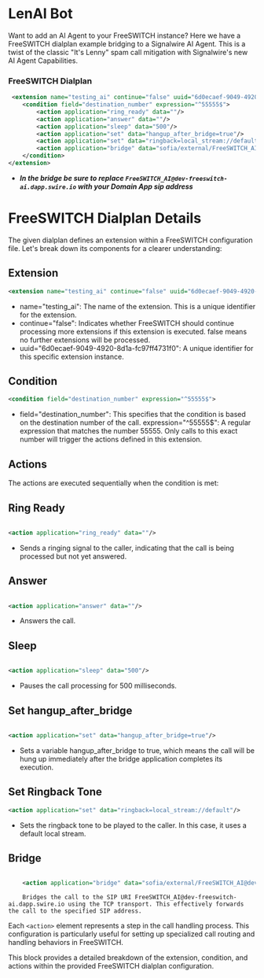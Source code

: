 

# LenAI Bot

Want to add an AI Agent to your FreeSWITCH instance?  Here we have a FreeSWITCH dialplan example bridging to a Signalwire AI Agent. This is a twist of the classic "It's Lenny" spam call mitigation with Signalwire's new AI Agent Capabilities.

### FreeSWITCH Dialplan

```xml
 <extension name="testing_ai" continue="false" uuid="6d0ecaef-9049-4920-8d1a-fc97ff4731f0">
	<condition field="destination_number" expression="^55555$">
		<action application="ring_ready" data=""/>
		<action application="answer" data=""/>
		<action application="sleep" data="500"/>
		<action application="set" data="hangup_after_bridge=true"/>
		<action application="set" data="ringback=local_stream://default"/>
		<action application="bridge" data="sofia/external/FreeSWITCH_AI@dev-freeswitch-ai.dapp.swire.io;transport=tcp"/>
	</condition>
</extension>
```

* ***In the bridge be sure to replace `FreeSWITCH_AI@dev-freeswitch-ai.dapp.swire.io` with your Domain App sip address***



##

# FreeSWITCH Dialplan Details

The given dialplan defines an extension within a FreeSWITCH configuration file. Let's break down its components for a clearer understanding:

## Extension

```xml
<extension name="testing_ai" continue="false" uuid="6d0ecaef-9049-4920-8d1a-fc97ff4731f0">
```
 -   name="testing_ai": The name of the extension. This is a unique identifier for the extension.
 -   continue="false": Indicates whether FreeSWITCH should continue processing more extensions if this extension is executed. false means no further extensions will be processed.
 -   uuid="6d0ecaef-9049-4920-8d1a-fc97ff4731f0": A unique identifier for this specific extension instance.


## Condition

```xml
<condition field="destination_number" expression="^55555$">
```

- field="destination_number": This specifies that the condition is based on the destination number of the call.
    expression="^55555$": A regular expression that matches the number 55555. Only calls to this exact number will trigger the actions defined in this extension.

## Actions

The actions are executed sequentially when the condition is met:

## Ring Ready

```xml

<action application="ring_ready" data=""/>
```
-   Sends a ringing signal to the caller, indicating that the call is being processed but not yet answered.

## Answer

```xml

<action application="answer" data=""/>
```

-   Answers the call.

## Sleep

```xml

<action application="sleep" data="500"/>
```

-   Pauses the call processing for 500 milliseconds.

## Set hangup_after_bridge

```xml

<action application="set" data="hangup_after_bridge=true"/>
```

-   Sets a variable hangup_after_bridge to true, which means the call will be hung up immediately after the bridge application completes its execution.

## Set Ringback Tone

```xml
<action application="set" data="ringback=local_stream://default"/>
```

-  Sets the ringback tone to be played to the caller. In this case, it uses a default local stream.

## Bridge

```xml

    <action application="bridge" data="sofia/external/FreeSWITCH_AI@dev-freeswitch-ai.dapp.swire.io;transport=tcp"/>
```

        Bridges the call to the SIP URI FreeSWITCH_AI@dev-freeswitch-ai.dapp.swire.io using the TCP transport. This effectively forwards the call to the specified SIP address.




Each `<action>` element represents a step in the call handling process. This configuration is particularly useful for setting up specialized call routing and handling behaviors in FreeSWITCH.

This block provides a detailed breakdown of the extension, condition, and actions within the provided FreeSWITCH dialplan configuration.
